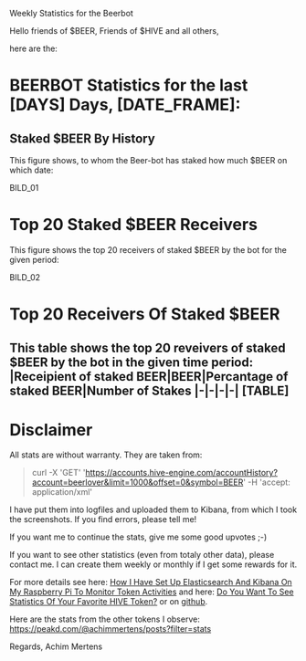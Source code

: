 Weekly Statistics for the Beerbot

Hello friends of $BEER, Friends of $HIVE and all others,

here are the:

# BEERBOT Statistics for the last [DAYS] Days, [DATE_FRAME]:

## Staked $BEER By History
This figure shows, to whom the Beer-bot has staked how much $BEER on which date:

BILD_01



# Top 20 Staked $BEER Receivers
This figure shows the top 20 receivers of staked $BEER by the bot for the given period:

BILD_02


# Top 20 Receivers Of Staked $BEER
This table shows the top 20 reveivers of staked $BEER by the bot in the given time period:
|Receipient of staked BEER|BEER|Percantage of staked BEER|Number of Stakes
|-|-|-|-|
[TABLE]
----
# Disclaimer

All stats are without warranty.
They are taken from:

> curl -X 'GET' 'https://accounts.hive-engine.com/accountHistory?account=beerlover&limit=1000&offset=0&symbol=BEER' -H 'accept: application/xml'

I have put them into logfiles and uploaded them to Kibana, from which I took the screenshots.
If you find errors, please tell me!

If you want me to continue the stats, give me some good upvotes ;-)

If you want to see other statistics (even from totaly other data), please contact me. I can create them weekly or monthly if I get some rewards for it.

For more details see here: [How I Have Set Up Elasticsearch And Kibana On My Raspberry Pi To Monitor Token Activities](https://peakd.com/hive-122315/@achimmertens/how-i-have-set-up-elasticsearch-and-kibana-on-my-raspberry-pi-to-monitor-beer-activities) and here: [Do You Want To See Statistics Of Your Favorite HIVE Token?](https://peakd.com/hive-167922/@achimmertens/do-you-want-to-see-statistics-of-your-favorite-hive-beer) or on [github](https://github.com/achimmertens/HiveTokenELK/tree/master).

Here are the stats from the other tokens I observe: https://peakd.com/@achimmertens/posts?filter=stats

Regards, Achim Mertens
